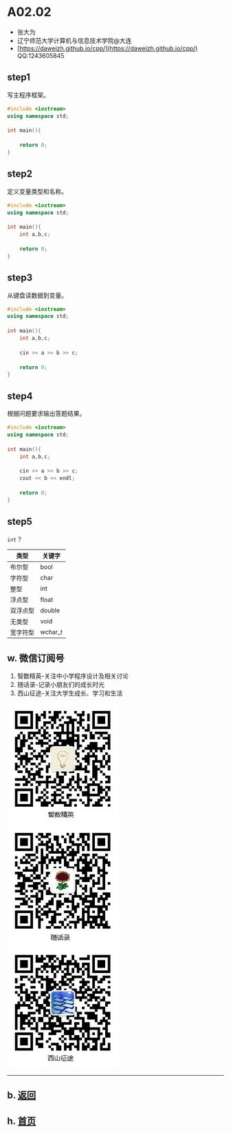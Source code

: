 # A02.02 

- 张大为
- 辽宁师范大学计算机与信息技术学院@大连
- [https://daweizh.github.io/cpp/](https://daweizh.github.io/cpp/)  QQ:1243605845

## step1

写主程序框架。

~~~cpp
#include <iostream>
using namespace std;
    
int main(){
    
    return 0;
}
~~~

## step2

定义变量类型和名称。

~~~cpp
#include <iostream>
using namespace std;
    
int main(){
    int a,b,c;
    
    return 0;
}
~~~

## step3

从键盘读数据到变量。

~~~cpp
#include <iostream>
using namespace std;
    
int main(){
    int a,b,c;
    
    cin >> a >> b >> c;
    
    return 0;
}
~~~

## step4

根据问题要求输出答题结果。

~~~cpp
#include <iostream>
using namespace std;
    
int main(){
    int a,b,c;
    
    cin >> a >> b >> c;
    cout << b << endl;
    
    return 0;
}
~~~

## step5

`int`？

|类型|关键字|
|---|---|
|布尔型|bool|
|字符型|char|
|整型|int|
|浮点型|float|
|双浮点型|double|
|无类型|void|
|宽字符型|wchar_t|

## w. 微信订阅号

1. 智数精英-关注中小学程序设计及相关讨论
2. 随话录-记录小朋友们的成长时光
2. 西山征途-关注大学生成长、学习和生活

![欢迎关注“智数精英”订阅号](../../assets/me/img/idea8.jpg)
![欢迎关注“随话录”订阅号](../../assets/me/img/shl8.jpg)
![欢迎关注“西山征途”订阅号](../../assets/me/img/xszt8.jpg)

----------

## b. [返回](../)
    
## h. [首页](../../)

 